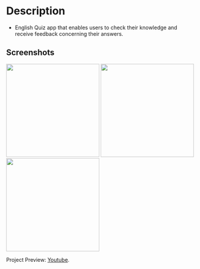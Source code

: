 # Description

- English Quiz app that enables users to check their knowledge and receive feedback concerning their    answers.

## Screenshots
 <img src="https://i.imgur.com/kr7RksW.png" width="250">   <img src="https://i.imgur.com/FVwa2fC.png" width="250">   <img src="https://i.imgur.com/ZXy5OkA.png" width="250">  

Project Preview: [Youtube](https://www.youtube.com/watch?v=kudBGLKiFVs).
